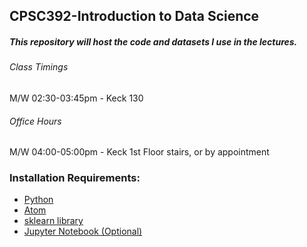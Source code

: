 ## CPSC392-Introduction to Data Science

##### This repository will host the code and datasets I use in the lectures.

###### Class Timings
M/W 02:30-03:45pm - Keck 130

###### Office Hours
M/W 04:00-05:00pm - Keck 1st Floor stairs, or by appointment

### Installation Requirements:

* [Python](https://www.python.org/downloads/)
* [Atom](https://atom.io)
* [sklearn library](https://scikit-learn.org/stable/install.html)
* [Jupyter Notebook (Optional)](https://jupyter.org/install)
